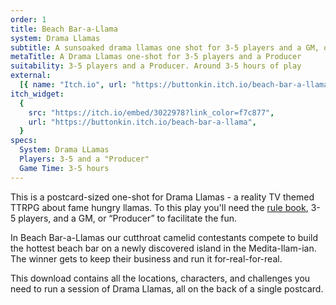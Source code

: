 ```yaml
---
order: 1
title: Beach Bar-a-Llama
system: Drama Llamas
subtitle: A sunsoaked drama llamas one shot for 3-5 players and a GM, or “Producer”
metaTitle: A Drama Llamas one-shot for 3-5 players and a Producer
suitability: 3-5 players and a Producer. Around 3-5 hours of play
external:
  [{ name: "Itch.io", url: "https://buttonkin.itch.io/beach-bar-a-llama" }]
itch_widget:
  {
    src: "https://itch.io/embed/3022978?link_color=f7c877",
    url: "https://buttonkin.itch.io/beach-bar-a-llama",
  }
specs:
  System: Drama LLamas
  Players: 3-5 and a "Producer"
  Game Time: 3-5 hours
---
```


<p>
This is a postcard-sized one-shot for Drama Llamas - a reality TV themed TTRPG about fame hungry llamas. To this play you'll need the <a href="/drama-llamas" target="_blank">rule book</a>, 3-5 players, and a GM, or “Producer” to facilitate the fun.
</p><p>
In Beach Bar-a-Llamas our cutthroat camelid contestants compete to build the hottest beach bar on a newly discovered island in the Medita-llam-ian. The winner gets to keep their business and run it for-real-for-real.
</p><p>
This download contains all the locations, characters, and challenges you need to run a session of Drama Llamas, all on the back of a single postcard.
</p>
